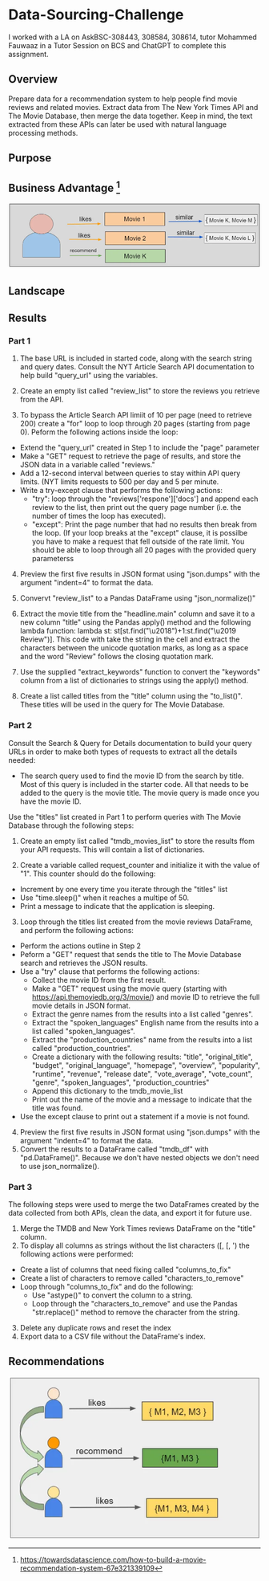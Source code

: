 # Data-Sourcing-Challenge

I worked with a LA on AskBSC-308443, 308584, 308614, tutor Mohammed Fauwaaz in a Tutor Session on BCS and ChatGPT to complete this assignment.

## Overview
Prepare data for a recommendation system to help people find movie reviews and related movies. Extract data from The New York Times API and The Movie Database, then merge the data together. Keep in mind, the text extracted from these APIs can later be used with natural language processing methods.

## Purpose

## Business Advantage [^1]

![Content_Recommendation](images/movie_system-1.webp)

## Landscape

## Results

### Part 1
1. The base URL is included in started code, along with the search string and query dates. Consult the NYT Article Search API documentation to help build "query_url" using the variables.

2. Create an empty list called "review_list" to store the reviews you retrieve from the API.

3. To bypass the Article Search API limiit of 10 per page (need to retrieve 200) create a "for" loop to loop through 20 pages (starting from page 0). Peform the following actions inside the loop:
  - Extend the "query_url" created in Step 1 to include the "page" parameter
  - Make a "GET" request to retrieve the page of results, and store the JSON data in a variable called "reviews."
  - Add a 12-second interval between queries to stay within API query limits. (NYT limits requests to 500 per day     and 5 per minute.
  - Write a try-except clause that performs the following actions:
    * "try": loop through the "reviews['respone']['docs'] and append each review to the list, then print out the      query page number (i.e. the number of times the loop has executed).
    * "except": Print the page number that had no results then break from the loop. (If your loop breaks at the
      "except" clause, it is possilbe you have to make a request that fell outside of the rate limit. You should         be able to loop through all 20 pages with the provided query parameterss

4.  Preview the first five results in JSON format using "json.dumps" with the argument "indent=4" to format the data.

5. Convervt "review_list" to a Pandas DataFrame using "json_normalize()"

6. Extract the movie title from the "headline.main" column and save it to a new column "title" using the Pandas apply() method and the following lambda function: lambda st: st[st.find("\u2018")+1:st.find("\u2019 Review")].
This code with take the string in the cell and extract the characters between the unicode quotation marks, as long as a space and the word "Review" follows the closing quotation mark.
7.  Use the supplied "extract_keywords" function to convert the "keywords" column from a list of dictionaries to strings using the apply() method.
8.  Create a list called titles from the "title" column using the "to_list()". These titles will be used in the query for The Movie Database.

### Part 2
Consult the Search & Query for Details documentation to build your query URLs in order to make both types of requests to extract all the details needed:
- The search query used to find the movie ID from the search by title. Most of this query is included in the starter code. All that needs to be added to the query is the movie title. The movie query is made once you have the movie ID.

Use the "titles" list created in Part 1 to perform queries with The Movie Database through the following steps:
1.  Create an empty list called "tmdb_movies_list" to store the results ffom your API requests. This will contain a list of dictionaries.

2.  Create a variable called request_counter and initialize it with the value of "1". This counter should do the following:
  - Increment by one every time you iterate through the "titles" list
  - Use "time.sleep()" when it reaches a multipe of 50.
  - Print a message to indicate that the application is sleeping.

3.  Loop through the titles list created from the movie reviews DataFrame, and perform the following actions:
  - Perform the actions outline in Step 2
  - Peform a "GET" request that sends the title to The Movie Database search and retrieves the JSON results.
  - Use a "try" clause that performs the following actions:
    * Collect the movie ID from the first result.
    * Make a "GET" request using the movie query (starting with https://api.themoviedb.org/3/movie/) and movie ID to retrieve the full movie details in JSON format.
    * Extract the genre names from the results into a list called "genres".
    * Extract the "spoken_languages" English name from the results into a list called "spoken_languages".
    * Extract the "production_countries" name from the results into a list called "production_countries".
    * Create a dictionary with the following results: "title", "original_title", "budget", "original_language",
      "homepage", "overview", "popularity", "runtime", "revenue", "release date", "vote_average", "vote_count", "genre", "spoken_languages",                     "production_countries"
    * Append this dictionary to the tmdb_movie_list
    * Print out the name of the movie and a message to indicate that the title was found.
  - Use the except clause to print out a statement if a movie is not found.
4.  Preview the first five results in JSON format using "json.dumps" with the argument "indent=4" to format the data.
5.  Convert the results to a DataFrame called "tmdb_df" with "pd.DataFrame()". Because we don't have nested objects we don't need to use json_normalize().

### Part 3
The following steps were used to merge the two DataFrames created by the data collected from both APIs, clean the data, and export it for future use.
1.  Merge the TMDB and New York Times reviews DataFrame on the "title" column.
2.  To display all columns as strings without the list characters ([, [, ') the following actions were performed:
  - Create a list of columns that need fixing called "columns_to_fix"
  - Create a list of characters to remove called "characters_to_remove"
  - Loop through "columns_to_fix" and do the following:
    * Use "astype()" to convert the column to a string.
    * Loop through the "characters_to_remove" and use the Pandas "str.replace()" method to remove the character from the string.
3.  Delete any duplicate rows and reset the index
4.  Export data to a CSV file without the DataFrame's index.
  

## Recommendations

![Content_Recommendation](images/movie_system-2.webp)

[^1]: https://towardsdatascience.com/how-to-build-a-movie-recommendation-system-67e321339109
